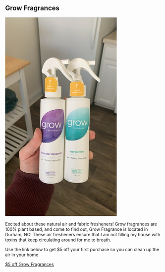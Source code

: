 ## Grow Fragrances

![image](images/C9AF3E1D-D1BF-41D3-A498-838B7E83582C.jpeg)

Excited about these natural air and fabric fresheners! Grow fragrances are 100% plant based, and come to find out, Grow Fragrance is located in Durham, NC! These air fresheners ensure that I am not filling my house with toxins that keep circulating around for me to breath. 

Use the link below to get $5 off your first purchase so you can clean up the air in your home.
 
[$5 off Grow Fragrances](http://growfragrance.refr.cc/kristennoel)

